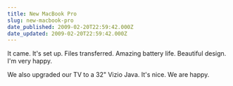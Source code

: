 ```yaml
---
title: New MacBook Pro
slug: new-macbook-pro
date_published: 2009-02-20T22:59:42.000Z
date_updated: 2009-02-20T22:59:42.000Z
---
```


It came. It's set up. Files transferred. Amazing battery life. Beautiful design. I'm very happy.

We also upgraded our TV to a 32" Vizio Java. It's nice. We are happy.
